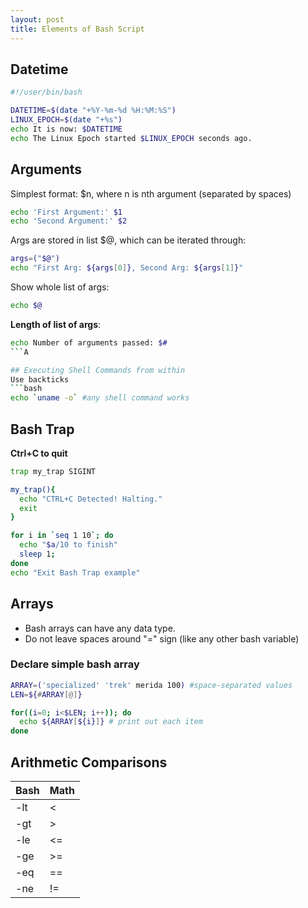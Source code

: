 ```yaml
---
layout: post
title: Elements of Bash Script
---
```

## Datetime 

```bash
#!/user/bin/bash

DATETIME=$(date "+%Y-%m-%d %H:%M:%S")
LINUX_EPOCH=$(date "+%s")
echo It is now: $DATETIME
echo The Linux Epoch started $LINUX_EPOCH seconds ago.
```


## Arguments

Simplest format: $n, where n is nth argument (separated by spaces)
```bash
echo 'First Argument:' $1
echo 'Second Argument:' $2
```

Args are stored in list $@, which can be iterated through:
```bash
args=("$@")
echo "First Arg: ${args[0]}, Second Arg: ${args[1]}"
```

Show whole list of args:
```bash
echo $@
```

**Length of list of args**:
```bash
echo Number of arguments passed: $#
```A

## Executing Shell Commands from within
Use backticks
```bash
echo `uname -o` #any shell command works
```

## Bash Trap

**Ctrl+C to quit**
```bash
trap my_trap SIGINT

my_trap(){
  echo "CTRL+C Detected! Halting."
  exit
}

for i in `seq 1 10`; do
  echo "$a/10 to finish"
  sleep 1;
done
echo "Exit Bash Trap example"
```

## Arrays 

+ Bash arrays can have any data type.
+ Do not leave spaces around "=" sign (like any other bash variable)

### Declare simple bash array

```bash
ARRAY=('specialized' 'trek' merida 100) #space-separated values
LEN=${#ARRAY[@]}

for((i=0; i<$LEN; i++)); do
  echo ${ARRAY[${i}]} # print out each item
done
```

## Arithmetic Comparisons

Bash | Math
---|---
-lt | <
-gt | >
-le | <=
-ge | >=
-eq | ==
-ne | !=


